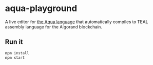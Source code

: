 # aqua-playground

A live editor for [the Aqua language](https://www.npmjs.com/package/aqua-compiler) that automatically compiles to TEAL assembly language for the Algorand blockchain.

## Run it

```bash
npm install
npm start
```

